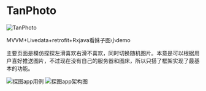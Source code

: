 # TanPhoto

![TanPhoto](https://upload-images.jianshu.io/upload_images/12785397-7720856be75b8ec1.jpg?imageMogr2/auto-orient/strip%7CimageView2/2/w/1240)

MVVM+Livedata+retrofit+Rxjava看妹子图小demo

主要页面是模仿探探左滑喜欢右滑不喜欢，同时切换随机图片。本意是可以根据用户喜好推送图片，不过现在没有自己的服务器和图床，所以只搭了框架实现了最基本的功能。


![探图app用例](https://upload-images.jianshu.io/upload_images/12785397-b1063be01fa35066.jpg?imageMogr2)
![探图app架构图](https://upload-images.jianshu.io/upload_images/12785397-a625d8e3524a0afd.jpg?imageMogr2)
